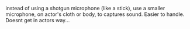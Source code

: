 instead of using a shotgun microphone (like a stick), use a smaller microphone, on actor's cloth or body, to captures sound. 
Easier to handle. Doesnt get in actors way...